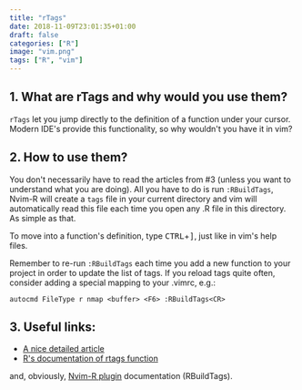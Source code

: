 ```yaml
---
title: "rTags"
date: 2018-11-09T23:01:35+01:00
draft: false
categories: ["R"]
image: "vim.png"
tags: ["R", "vim"]
---
```


## 1. What are rTags and why would you use them?

`rTags` let you jump directly to the definition of a function under your cursor. Modern IDE's provide this functionality, so why wouldn't you have it in vim?


## 2. How to use them?

You don't necessarily have to read the articles from #3 (unless you want to understand what you are doing). All you have to do is run `:RBuildTags`, Nvim-R will create a `tags` file in your current directory and vim will automatically read this file each time you open any .R file in this directory. As simple as that.

To move into a function's definition, type <kbd>CTRL</kbd>+<kbd>]</kbd>, just like in vim's help files.

Remember to re-run `:RBuildTags` each time you add a new function to your project in order to update the list of tags. If you reload tags quite often, consider adding a special mapping to your .vimrc, e.g.:

```{vimscript}
autocmd FileType r nmap <buffer> <F6> :RBuildTags<CR>
```

## 3. Useful links:

* [A nice detailed article](https://developer.r-project.org/rtags.html)
* [R's documentation of rtags function](https://stat.ethz.ch/R-manual/R-devel/library/utils/html/rtags.html)

and, obviously, [Nvim-R plugin](https://github.com/jalvesaq/Nvim-R) documentation (RBuildTags).
